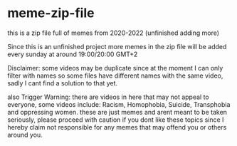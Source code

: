 # meme-zip-file
this is a zip file full of memes from 2020-2022 (unfinished adding more)

Since this is an unfinished project more memes in the zip file will be added every sunday at around 19:00/20:00 GMT+2

Disclaimer: some videos may be duplicate since at the moment I can only filter with names so some files have different names with the same video, sadly I cant find a
solution to that yet.

also Trigger Warning: there are videos in here that may not appeal to everyone, some videos include: Racism, Homophobia, Suicide, Transphobia and oppressing women.
these are just memes and arent meant to be taken seriously, please proceed with caution if you dont like these topics since I hereby claim not responsible for any memes
that may offend you or others around you.
